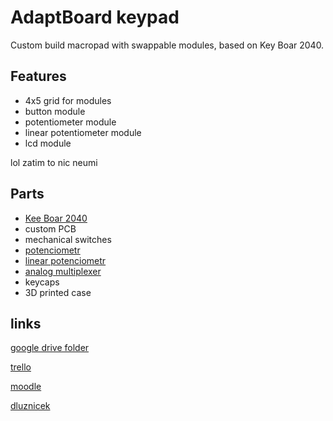 # AdaptBoard keypad

Custom build macropad with swappable modules, based on Key Boar 2040.

## Features

- 4x5 grid for modules
- button module
- potentiometer module
- linear potentiometer module
- lcd module


lol zatim to nic neumi

## Parts

- [Kee Boar 2040](https://www.adafruit.com/product/5302)
- custom PCB
- mechanical switches
- [potenciometr](https://www.laskakit.cz/psotenciometr-posuvny-10kohm--modul/)
- [linear potenciometr](https://www.laskakit.cz/potenciometr-rk097n-3-10k-linearni-10k--/)
- [analog multiplexer](https://www.laskakit.cz/analogovy-multiplexer-16-kanalu-cd74hc4067/)
- keycaps
- 3D printed case

## links

[google drive folder](https://drive.google.com/drive/folders/1B5WahlfOYsu4JCbVDwWN0F7cVlUAn-8o)

[trello](https://trello.com/invite/b/YwTRiuGs/ATTI8b8fdaafa9fa064b24e5904e67b1d3ba91FE0345/studentsk-projekt)

[moodle](https://moodle.ssps.cz/course/view.php?id=1443#section-1)

[dluznicek](https://settleup.app/group/-NeHTvoZh2r6y7cITKMY/join)
